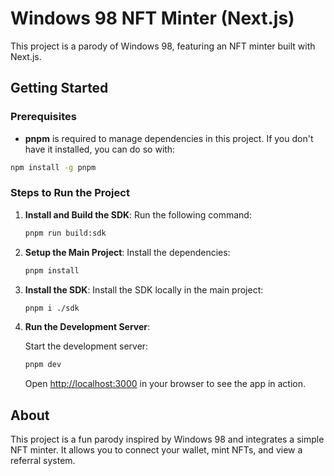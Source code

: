 # Windows 98 NFT Minter (Next.js)

This project is a parody of Windows 98, featuring an NFT minter built with Next.js.

## Getting Started

### Prerequisites

- **pnpm** is required to manage dependencies in this project. If you don't have it installed, you can do so with:

```bash
npm install -g pnpm
```

### Steps to Run the Project

1. **Install and Build the SDK**:
   Run the following command:

   ```bash
   pnpm run build:sdk
   ```

2. **Setup the Main Project**:
   Install the dependencies:

   ```bash
   pnpm install
   ```

3. **Install the SDK**:
   Install the SDK locally in the main project:

   ```bash
   pnpm i ./sdk
   ```

4. **Run the Development Server**:

   Start the development server:

   ```bash
   pnpm dev
   ```

   Open [http://localhost:3000](http://localhost:3000) in your browser to see the app in action.

## About

This project is a fun parody inspired by Windows 98 and integrates a simple NFT minter. It allows you to connect your wallet, mint NFTs, and view a referral system.
